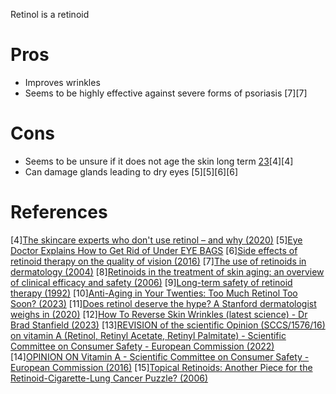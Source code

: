 Retinol is a retinoid

# Pros
- Improves wrinkles
- Seems to be highly effective against severe forms of psoriasis [7][7] 

# Cons

- Seems to be unsure if it does not age the skin long term [2][2][3][3][4][4]
- Can damage glands leading to dry eyes [5][5][6][6]

# References

[1]: https://www.reddit.com/r/longevity/comments/13qj34w/senotherapeutic_peptide_treatment_reduces/ "Senotherapeutic peptide treatment reduces biological age and senescence burden in human skin models (2023)"
[2]: https://www.nature.com/articles/s41514-023-00109-1 "Senotherapeutic peptide treatment reduces biological age and senescence burden in human skin models (2023)"
[3]: https://pubmed.ncbi.nlm.nih.gov/21803488/ "All-trans retinoic acid induces cellular senescence via upregulation of p16, p21, and p27 (2011)"
[4][The skincare experts who don't use retinol – and why (2020)](https://www.standard.co.uk/beauty/skincare-experts-who-don-t-use-retinol-a4240481.html)
[5][Eye Doctor Explains How to Get Rid of Under EYE BAGS](https://youtu.be/hql6k88BKP8?t=257)
[6][Side effects of retinoid therapy on the quality of vision (2016)](https://pubmed.ncbi.nlm.nih.gov/27749251/)
[7][The use of retinoids in dermatology (2004)](https://pubmed.ncbi.nlm.nih.gov/15181752/)
[8][Retinoids in the treatment of skin aging: an overview of clinical efficacy and safety (2006)](https://www.ncbi.nlm.nih.gov/pmc/articles/PMC2699641/)
[9][Long-term safety of retinoid therapy (1992)](https://www.jaad.org/article/S0190-9622(08)80257-5/pdf)
[10][Anti-Aging in Your Twenties: Too Much Retinol Too Soon? (2023)](https://intothegloss.com/2013/03/anti-aging-in-your-twenties-too-much-too-soon-skin-care-products-retinol/)
[11][Does retinol deserve the hype? A Stanford dermatologist weighs in (2020)](https://scopeblog.stanford.edu/2020/08/06/does-retinol-deserve-the-hype-a-stanford-dermatologist-weighs-in/)
[12][How To Reverse Skin Wrinkles (latest science) - Dr Brad Stanfield (2023)](https://www.youtube.com/watch?v=Xp4qNm13yoM)
[13][REVISION of the scientific Opinion (SCCS/1576/16) on vitamin A (Retinol, Retinyl Acetate, Retinyl Palmitate) - Scientific Committee on Consumer Safety - European Commission (2022)](https://health.ec.europa.eu/system/files/2022-10/sccs_o_261.pdf)
[14][OPINION ON Vitamin A - Scientific Committee on Consumer Safety - European Commission (2016)](https://ec.europa.eu/health/scientific_committees/consumer_safety/docs/sccs_o_199.pdf)
[15][Topical Retinoids: Another Piece for the Retinoid-Cigarette-Lung Cancer Puzzle? (2006)](https://www.jto.org/article/S1556-0864(15)30391-9/fulltext)